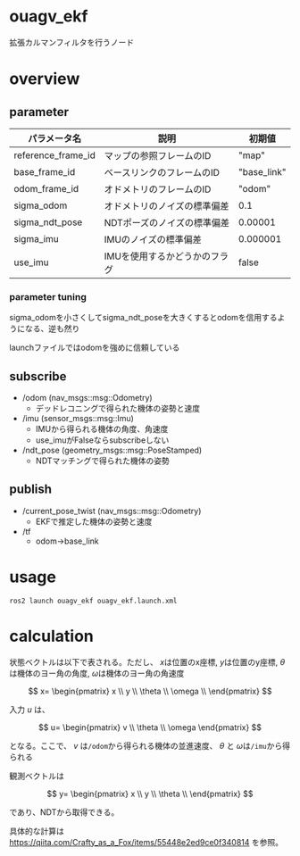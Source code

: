 # ouagv_ekf
拡張カルマンフィルタを行うノード

# overview
## parameter
| パラメータ名 | 説明 | 初期値 |
| --- | --- | --- |
| reference_frame_id | マップの参照フレームのID | "map" |
| base_frame_id | ベースリンクのフレームのID | "base_link" |
| odom_frame_id | オドメトリのフレームのID | "odom" |
| sigma_odom | オドメトリのノイズの標準偏差 | 0.1 |
| sigma_ndt_pose | NDTポーズのノイズの標準偏差 | 0.00001 |
| sigma_imu | IMUのノイズの標準偏差 | 0.000001 |
| use_imu | IMUを使用するかどうかのフラグ | false |

### parameter tuning
sigma_odomを小さくしてsigma_ndt_poseを大きくするとodomを信用するようになる、逆も然り

launchファイルではodomを強めに信頼している

## subscribe
- /odom (nav_msgs::msg::Odometry) 
  - デッドレコニングで得られた機体の姿勢と速度
- /imu (sensor_msgs::msg::Imu)  
  - IMUから得られる機体の角度、角速度
  - use_imuがFalseならsubscribeしない   
- /ndt_pose (geometry_msgs::msg::PoseStamped)
  - NDTマッチングで得られた機体の姿勢

## publish
- /current_pose_twist (nav_msgs::msg::Odometry)
  - EKFで推定した機体の姿勢と速度
- /tf 
  - odom->base_link

# usage
```
ros2 launch ouagv_ekf ouagv_ekf.launch.xml
```



# calculation
状態ベクトルは以下で表される。ただし、
$x$は位置のx座標, $y$は位置のy座標, $\theta$は機体のヨー角の角度, $\omega$は機体のヨー角の角速度

$$
x=
\begin{pmatrix}
x \\
y \\ 
\theta \\
\omega \\
\end{pmatrix}
$$

入力 $u$ は、

$$
u=
\begin{pmatrix}
v \\
\theta \\
\omega
\end{pmatrix}
$$

となる。ここで、
$v$ は```/odom```から得られる機体の並進速度、 $\theta$ と $\omega$は```/imu```から得られる

観測ベクトルは

$$
y=
\begin{pmatrix}
x \\
y \\ 
\theta \\
\end{pmatrix}
$$

であり、NDTから取得できる。

具体的な計算は
https://qiita.com/Crafty_as_a_Fox/items/55448e2ed9ce0f340814
を参照。
